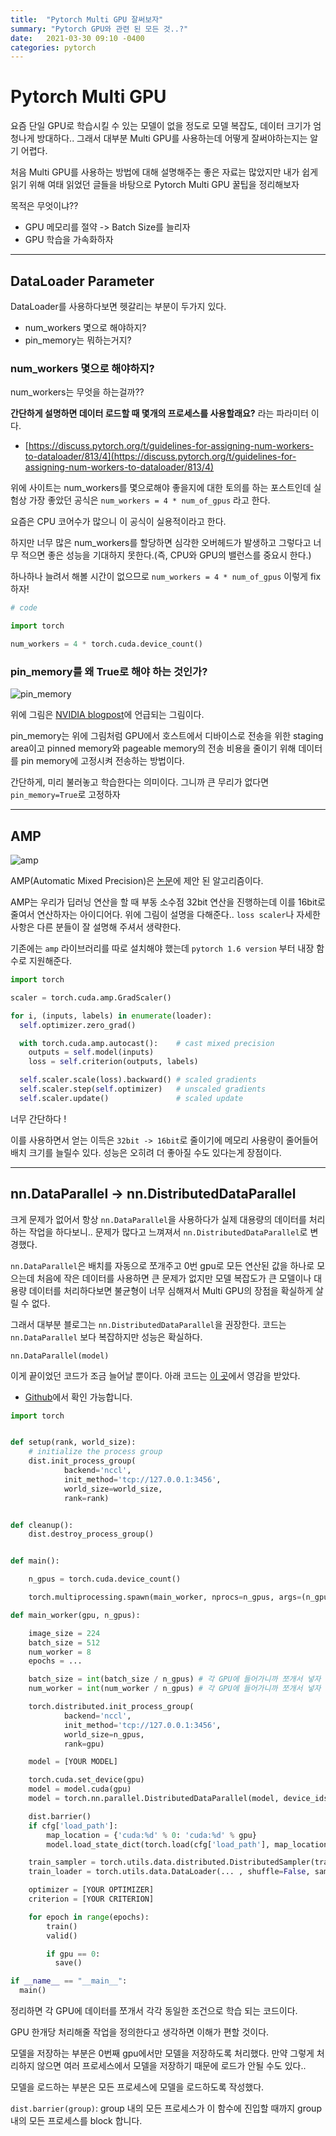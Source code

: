 ```yaml
---
title:  "Pytorch Multi GPU 잘써보자"
summary: "Pytorch GPU와 관련 된 모든 것..?"
date:   2021-03-30 09:10 -0400
categories: pytorch
---
```


# Pytorch Multi GPU

요즘 단일 GPU로 학습시킬 수 있는 모델이 없을 정도로 모델 복잡도, 데이터 크기가 엄청나게 방대하다.. 그래서 대부분 Multi GPU를 사용하는데 어떻게 잘써야하는지는 알기 어렵다.

처음 Multi GPU를 사용하는 방법에 대해 설명해주는 좋은 자료는 많았지만 내가 쉽게 읽기 위해 여태 읽었던 글들을 바탕으로 Pytorch Multi GPU 꿀팁을 정리해보자

목적은 무엇이냐??

- GPU 메모리를 절약 -> Batch Size를 늘리자
- GPU 학습을 가속화하자

---

## DataLoader Parameter

DataLoader를 사용하다보면 헷갈리는 부분이 두가지 있다.

- num_workers 몇으로 해야하지?
- pin_memory는 뭐하는거지?

### num_workers 몇으로 해야하지?

num_workers는 무엇을 하는걸까??

**간단하게 설명하면 데이터 로드할 때 몇개의 프로세스를 사용할래요?** 라는 파라미터 이다.

- [https://discuss.pytorch.org/t/guidelines-for-assigning-num-workers-to-dataloader/813/4](https://discuss.pytorch.org/t/guidelines-for-assigning-num-workers-to-dataloader/813/4)

위에 사이트는 num_workers를 몇으로해야 좋을지에 대한 토의를 하는 포스트인데 실험상 가장 좋았던 공식은 `num_workers = 4 * num_of_gpus` 라고 한다.

요즘은 CPU 코어수가 많으니 이 공식이 실용적이라고 한다.

하지만 너무 많은 num_workers를 할당하면 심각한 오버헤드가 발생하고 그렇다고 너무 적으면 좋은 성능을 기대하지 못한다.(즉, CPU와 GPU의 밸런스를 중요시 한다.)

하나하나 늘려서 해볼 시간이 없으므로 `num_workers = 4 * num_of_gpus` 이렇게 fix하자!

```python
# code

import torch

num_workers = 4 * torch.cuda.device_count()

```

### pin_memory를 왜 True로 해야 하는 것인가?



![pin_memory](/assets/img/post_img/gpus/pin.png)



위에 그림은 [NVIDIA blogpost](https://developer.nvidia.com/blog/how-optimize-data-transfers-cuda-cc/)에 언급되는 그림이다.

pin_memory는 위에 그림처럼 GPU에서 호스트에서 디바이스로 전송을 위한 staging area이고 pinned memory와 pageable memory의 전송 비용을 줄이기 위해 데이터를 pin memory에 고정시켜 전송하는 방법이다.

간단하게, 미리 불러놓고 학습한다는 의미이다. 그니까 큰 무리가 없다면 `pin_memory=True`로 고정하자

---

## AMP



![amp](/assets/img/post_img/gpus/amp.png)



AMP(Automatic Mixed Precision)은 [논문](https://arxiv.org/abs/1710.03740)에 제안 된 알고리즘이다.

AMP는 우리가 딥러닝 연산을 할 때 부동 소수점 32bit 연산을 진행하는데 이를 16bit로 줄여서 연산하자는 아이디어다. 위에 그림이 설명을 다해준다.. `loss scaler`나 자세한 사항은 다른 분들이 잘 설명해 주셔서 생략한다.

기존에는 `amp` 라이브러리를 따로 설치해야 했는데 `pytorch 1.6 version` 부터 내장 함수로 지원해준다.

```python
import torch

scaler = torch.cuda.amp.GradScaler()

for i, (inputs, labels) in enumerate(loader):
  self.optimizer.zero_grad()

  with torch.cuda.amp.autocast():    # cast mixed precision
    outputs = self.model(inputs)
    loss = self.criterion(outputs, labels)

  self.scaler.scale(loss).backward() # scaled gradients
  self.scaler.step(self.optimizer)   # unscaled gradients
  self.scaler.update()               # scaled update
```

너무 간단하다 !

이를 사용하면서 얻는 이득은 `32bit -> 16bit`로 줄이기에 메모리 사용량이 줄어들어 배치 크기를 늘릴수 있다. 성능은 오히려 더 좋아질 수도 있다는게 장점이다.

---

## nn.DataParallel -> nn.DistributedDataParallel

크게 문제가 없어서 항상 `nn.DataParallel`을 사용하다가 실제 대용량의 데이터를 처리하는 작업을 하다보니.. 문제가 많다고 느껴져서 `nn.DistributedDataParallel`로 변경했다.

`nn.DataParallel`은 배치를 자동으로 쪼개주고 0번 gpu로 모든 연산된 값을 하나로 모으는데 처음에 작은 데이터를 사용하면 큰 문제가 없지만 모델 복잡도가 큰 모델이나 대용량 데이터를 처리하다보면 불균형이 너무 심해져서 Multi GPU의 장점을 확실하게 살릴 수 없다.

그래서 대부분 블로그는 `nn.DistributedDataParallel`을 권장한다. 코드는 `nn.DataParallel` 보다 복잡하지만 성능은 확실하다.

```
nn.DataParallel(model)
```

이게 끝이었던 코드가 조금 늘어날 뿐이다. 아래 코드는 [이 곳](https://blog.si-analytics.ai/12)에서 영감을 받았다.

- [Github](https://github.com/jjxxmiin/pytorch_multi_gpu)에서 확인 가능합니다.

```python
import torch


def setup(rank, world_size):
    # initialize the process group
    dist.init_process_group(
            backend='nccl',
            init_method='tcp://127.0.0.1:3456',
            world_size=world_size,
            rank=rank)


def cleanup():
    dist.destroy_process_group()


def main():

    n_gpus = torch.cuda.device_count()

    torch.multiprocessing.spawn(main_worker, nprocs=n_gpus, args=(n_gpus, ))

def main_worker(gpu, n_gpus):

    image_size = 224
    batch_size = 512
    num_worker = 8
    epochs = ...

    batch_size = int(batch_size / n_gpus) # 각 GPU에 들어가니까 쪼개서 넣자
    num_worker = int(num_worker / n_gpus) # 각 GPU에 들어가니까 쪼개서 넣자

    torch.distributed.init_process_group(
            backend='nccl',
            init_method='tcp://127.0.0.1:3456',
            world_size=n_gpus,
            rank=gpu)

    model = [YOUR MODEL]

    torch.cuda.set_device(gpu)
    model = model.cuda(gpu)
    model = torch.nn.parallel.DistributedDataParallel(model, device_ids=[gpu])

    dist.barrier()
    if cfg['load_path']:
        map_location = {'cuda:%d' % 0: 'cuda:%d' % gpu}
        model.load_state_dict(torch.load(cfg['load_path'], map_location=map_location))

    train_sampler = torch.utils.data.distributed.DistributedSampler(train_datasets)
    train_loader = torch.utils.data.DataLoader(... , shuffle=False, sampler=train_sampler)

    optimizer = [YOUR OPTIMIZER]
    criterion = [YOUR CRITERION]

    for epoch in range(epochs):
        train()
        valid()

        if gpu == 0:
          save()

if __name__ == "__main__":
  main()

```

정리하면 각 GPU에 데이터를 쪼개서 각각 동일한 조건으로 학습 되는 코드이다.

GPU 한개당 처리해줄 작업을 정의한다고 생각하면 이해가 편할 것이다.

모델을 저장하는 부분은 0번째 gpu에서만 모델을 저장하도록 처리했다. 만약 그렇게 처리하지 않으면 여러 프로세스에서 모델을 저장하기 때문에 로드가 안될 수도 있다..

모델을 로드하는 부분은 모든 프로세스에 모델을 로드하도록 작성했다.

`dist.barrier(group)`: group 내의 모든 프로세스가 이 함수에 진입할 때까지 group 내의 모든 프로세스를 block 합니다.
